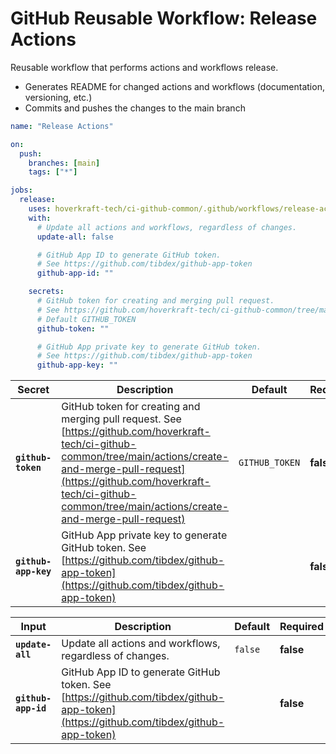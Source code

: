 <!-- start title -->

# GitHub Reusable Workflow: Release Actions

<!-- end title -->
<!-- start description -->

Reusable workflow that performs actions and workflows release.

- Generates README for changed actions and workflows (documentation, versioning, etc.)
- Commits and pushes the changes to the main branch

<!-- end description -->
<!-- start contents -->
<!-- end contents -->
<!-- start usage -->

```yaml
name: "Release Actions"

on:
  push:
    branches: [main]
    tags: ["*"]

jobs:
  release:
    uses: hoverkraft-tech/ci-github-common/.github/workflows/release-actions.yml@0.3.4
    with:
      # Update all actions and workflows, regardless of changes.
      update-all: false

      # GitHub App ID to generate GitHub token.
      # See https://github.com/tibdex/github-app-token
      github-app-id: ""

    secrets:
      # GitHub token for creating and merging pull request.
      # See https://github.com/hoverkraft-tech/ci-github-common/tree/main/actions/create-and-merge-pull-request
      # Default GITHUB_TOKEN
      github-token: ""

      # GitHub App private key to generate GitHub token.
      # See https://github.com/tibdex/github-app-token
      github-app-key: ""
```

<!-- end usage -->
<!-- start secrets -->

| **Secret**                      | **Description**                                                                                                                                                                                                                                                    | **Default**               | **Required** |
| ------------------------------- | ------------------------------------------------------------------------------------------------------------------------------------------------------------------------------------------------------------------------------------------------------------------ | ------------------------- | ------------ |
| **<code>github-token</code>**   | GitHub token for creating and merging pull request. See [https://github.com/hoverkraft-tech/ci-github-common/tree/main/actions/create-and-merge-pull-request](https://github.com/hoverkraft-tech/ci-github-common/tree/main/actions/create-and-merge-pull-request) | <code>GITHUB_TOKEN</code> | **false**    |
| **<code>github-app-key</code>** | GitHub App private key to generate GitHub token. See [https://github.com/tibdex/github-app-token](https://github.com/tibdex/github-app-token)                                                                                                                      | <code></code>             | **false**    |

<!-- end secrets -->
<!-- start inputs -->

| **Input**                      | **Description**                                                                                                                      | **Default**        | **Required** |
| ------------------------------ | ------------------------------------------------------------------------------------------------------------------------------------ | ------------------ | ------------ |
| **<code>update-all</code>**    | Update all actions and workflows, regardless of changes.                                                                             | <code>false</code> | **false**    |
| **<code>github-app-id</code>** | GitHub App ID to generate GitHub token. See [https://github.com/tibdex/github-app-token](https://github.com/tibdex/github-app-token) | <code></code>      | **false**    |

<!-- end inputs -->

<!-- start outputs -->
<!-- end outputs -->
<!-- start [.github/ghadocs/examples/] -->
<!-- end [.github/ghadocs/examples/] -->
